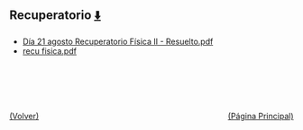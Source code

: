 
<html>
<body>
<h2>Recuperatorio <a href="https://downgit.github.io/#/home?url=https://github.com/Apuntes-FIUBA/Apuntes-Electronica/tree/main/82 - Física/8202 - Fisica II/Examenes/Parciales/Recuperatorio" style="font-size:20px">  ⬇️ </a></h2>
<ul>
    <li><a href="Día 21 agosto Recuperatorio Física II - Resuelto.pdf">Día 21 agosto Recuperatorio Física II - Resuelto.pdf</a></li>
    <li><a href="recu fisica.pdf">recu fisica.pdf</a></li>
</ul>
</body>
</html>












<br><br><br><br><br><a href="../" style="float: left">(Volver)</a> <a href="https://apuntes-fiuba.github.io/Apuntes-Electronica" style="float: right">(Página Principal)</a>
